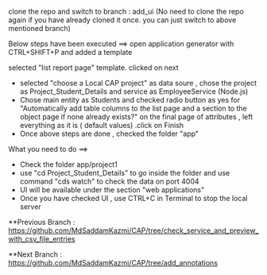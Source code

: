 clone the repo and switch to branch : add_ui (No need to clone the repo again if you have already cloned it once. you can just switch to above mentioned branch)

Below steps have been executed ==> open application generator with CTRL+SHIFT+P and added a template

selected "list report page" template. clicked on next
* selected "choose a Local CAP project" as data soure , chose the project as Project_Student_Details and service as EmployeeService (Node.js)
* Chose main entity as Students and checked radio button as yes for "Automatically add table columns to the list page and a section to the object page if none already exists?"
  on the final page of attributes , left everything as it is ( default values) .click on Finish
* Once above steps are done , checked the folder "app"

What you need to do ==>

* Check the folder app/project1
* use "cd Project_Student_Details" to go inside the folder and use command "cds watch" to check the data on port 4004
* UI will be available under the section "web applications"
* Once you have checked UI , use CTRL+C in Terminal to stop the local server


**Previous Branch : https://github.com/MdSaddamKazmi/CAP/tree/check_service_and_preview_with_csv_file_entries

**Next Branch : https://github.com/MdSaddamKazmi/CAP/tree/add_annotations
